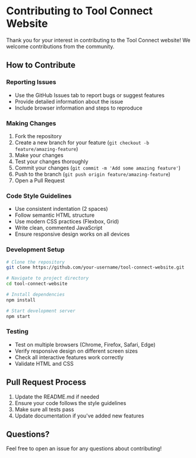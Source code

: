 # Contributing to Tool Connect Website

Thank you for your interest in contributing to the Tool Connect website! We welcome contributions from the community.

## How to Contribute

### Reporting Issues
- Use the GitHub Issues tab to report bugs or suggest features
- Provide detailed information about the issue
- Include browser information and steps to reproduce

### Making Changes
1. Fork the repository
2. Create a new branch for your feature (`git checkout -b feature/amazing-feature`)
3. Make your changes
4. Test your changes thoroughly
5. Commit your changes (`git commit -m 'Add some amazing feature'`)
6. Push to the branch (`git push origin feature/amazing-feature`)
7. Open a Pull Request

### Code Style Guidelines
- Use consistent indentation (2 spaces)
- Follow semantic HTML structure
- Use modern CSS practices (Flexbox, Grid)
- Write clean, commented JavaScript
- Ensure responsive design works on all devices

### Development Setup
```bash
# Clone the repository
git clone https://github.com/your-username/tool-connect-website.git

# Navigate to project directory
cd tool-connect-website

# Install dependencies
npm install

# Start development server
npm start
```

### Testing
- Test on multiple browsers (Chrome, Firefox, Safari, Edge)
- Verify responsive design on different screen sizes
- Check all interactive features work correctly
- Validate HTML and CSS

## Pull Request Process
1. Update the README.md if needed
2. Ensure your code follows the style guidelines
3. Make sure all tests pass
4. Update documentation if you've added new features

## Questions?
Feel free to open an issue for any questions about contributing!
